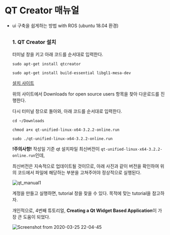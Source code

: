 # QT Creator 매뉴얼

* ui 구축을 쉽게하는 방법 with ROS (ubuntu 18.04 환경)

  ##
  ### 1. QT Creator 설치
  
  터미널 창을 키고 아래 코드를 순서대로 입력한다.
  
  `sudo apt-get install qtcreator`
  
  `sudo apt-get install build-essential libgl1-mesa-dev`
  
  [설치 사이트](https://www.qt.io/download)
  
  위의 사이트에서 Downloads for open source users 항목을 찾아 다운로드를 진행한다.
  
  다시 터미널 창으로 돌아와, 아래 코드를 순서대로 입력한다.
  
  `cd ~/Downloads`
  
  `chmod a+x qt-unified-linux-x64-3.2.2-online.run`
  
  `sudo ./qt-unified-linux-x64-3.2.2-online.run`
  
  **!주의사항!** 작성일 기준 qt 설치파일 최신버전이 `qt-unified-linux-x64-3.2.2-online.run`인데,
  
  최신버전은 지속적으로 업데이트될 것이므로, 아래 사진과 같이 버전을 확인하여 위의 코드에서 파일에 해당하는 부분을 고쳐주어야 정상적으로 실행된다.
  
  ![qt_manual1](https://user-images.githubusercontent.com/59792475/77538998-fa0cdd00-6ee3-11ea-9d2e-5f933354d8e3.png)
  
  계정을 만들고 실행하면, tutorial 창을 찾을 수 있다. 목적에 맞는 tutorial을 참고하자.
  
  개인적으로, 4번째 튜토리얼, **Creating a Qt Widget Based Application**이 가장 큰 도움이 되었다.
  
  ![Screenshot from 2020-03-25 22-04-45](https://user-images.githubusercontent.com/59792475/77539458-c088a180-6ee4-11ea-9090-33b406d0f5c9.png)
